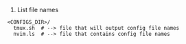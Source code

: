 1. List file names

```
<CONFIGS_DIR>/
  tmux.sh  # --> file that will output config file names
  nvim.ls  # --> file that contains config file names
```
